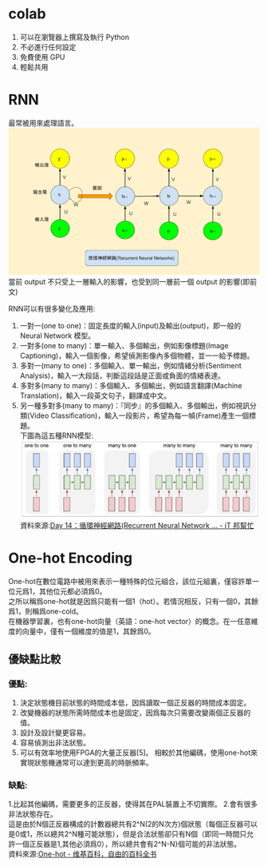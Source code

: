 # colab
1. 可以在瀏覽器上撰寫及執行 Python
2. 不必進行任何設定
3. 免費使用 GPU
4. 輕鬆共用
# RNN
最常被用來處理語言。<br>
![](images/RNN1.png)<br>
當前 output 不只受上一層輸入的影響，也受到同一層前一個 output 的影響(即前文)<br>

RNN可以有很多變化及應用:<br>
1. 一對一(one to one)：固定長度的輸入(input)及輸出(output)，即一般的 Neural Network 模型。
2. 一對多(one to many)：單一輸入、多個輸出，例如影像標題(Image Captioning)，輸入一個影像，希望偵測影像內多個物體，並一一給予標題。
3. 多對一(many to one)：多個輸入、單一輸出，例如情緒分析(Sentiment Analysis)，輸入一大段話，判斷這段話是正面或負面的情緒表達。
4. 多對多(many to many)：多個輸入、多個輸出，例如語言翻譯(Machine Translation)，輸入一段英文句子，翻譯成中文。
5. 另一種多對多(many to many)：『同步』的多個輸入、多個輸出，例如視訊分類(Video Classification)，輸入一段影片，希望為每一幀(Frame)產生一個標題。<br>
下圖為這五種RNN模型:<br>
![](images/RNN2.jpg)<br>
資料來源:[Day 14：循環神經網路(Recurrent Neural Network ... - iT 邦幫忙](https://ithelp.ithome.com.tw/articles/10193469)

# One-hot Encoding
One-hot在數位電路中被用來表示一種特殊的位元組合，該位元組裏，僅容許單一位元爲1，其他位元都必須爲0。<br>
之所以稱爲one-hot就是因爲只能有一個1（hot）。若情況相反，只有一個0，其餘爲1，則稱爲one-cold。<br>
在機器學習裏，也有one-hot向量（英語：one-hot vector）的概念。在一任意維度的向量中，僅有一個維度的值是1，其餘爲0。<br>
## 優缺點比較
### 優點:
1. 決定狀態機目前狀態的時間成本低，因爲讀取一個正反器的時間成本固定。
2. 改變機器的狀態所需時間成本也是固定，因爲每次只需要改變兩個正反器的值。
3. 設計及設計變更容易。
4. 容易偵測出非法狀態。
5. 可以有效率地使用FPGA的大量正反器[5]。
相較於其他編碼，使用one-hot來實現狀態機通常可以達到更高的時脈頻率。

### 缺點:
1.比起其他編碼，需要更多的正反器，使得其在PAL裝置上不切實際。
2.會有很多非法狀態存在。<br>
這是由於N個正反器構成的計數器總共有2^N(2的N次方)個狀態（每個正反器可以是0或1，所以總共2^N種可能狀態），但是合法狀態卻只有N個（即同一時間只允許一個正反器是1,其他必須爲0），所以總共會有2^N-N}個可能的非法狀態。<br>
資料來源:[One-hot - 维基百科，自由的百科全书](https://zh.wikipedia.org/wiki/One-hot)